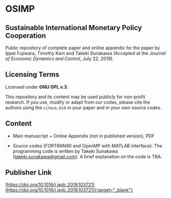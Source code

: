 # OSIMP

## Sustainable International Monetary Policy Cooperation

Public repository of complete paper and online appendix for the paper by Ippei Fujiwara, Timothy Kam and Takeki Sunakawa (Accepted at the *Journal of Economic Dynamics and Control*, July 22, 2019).

## Licensing Terms

Licensed under **GNU GPL v.3**.

This repository and its content may be used publicly for non-profit research. If you use, modify or adapt from our codes, please cite the authors using the ``citeus.bib`` in your paper and in your own source codes.

## Content

* Main manuscript + Online Appendix (not in published version), PDF

* Source codes (FORTRAN90 and OpenMP with MATLAB interface): The programming code is written by Takeki Sunakawa ([takeki.sunakawa@gmail.com](mailto:takeki.sunakawa@gmail.com)). A brief explanation on the code is TBA.

## Publisher Link

[https://doi.org/10.1016/j.jedc.2019.103721](https://doi.org/10.1016/j.jedc.2019.103721){:target="_blank"}
